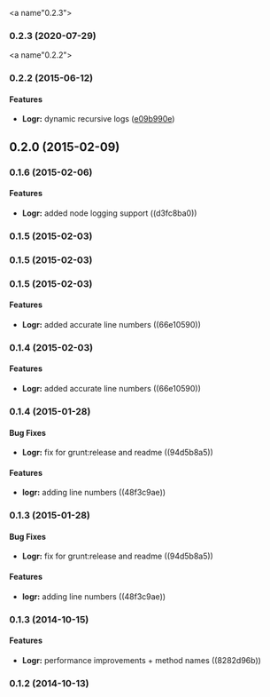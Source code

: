 <a name"0.2.3"></a>
### 0.2.3 (2020-07-29)


<a name"0.2.2"></a>
### 0.2.2 (2015-06-12)


#### Features

* **Logr:** dynamic recursive logs ([e09b990e](https://github.com/eclifford/logr/commit/e09b990e))


<a name="0.2.0"></a>
## 0.2.0 (2015-02-09)


<a name="0.1.6"></a>
### 0.1.6 (2015-02-06)


#### Features

* **Logr:** added node logging support ((d3fc8ba0))


<a name="0.1.5"></a>
### 0.1.5 (2015-02-03)


<a name="0.1.5"></a>
### 0.1.5 (2015-02-03)


<a name="0.1.5"></a>
### 0.1.5 (2015-02-03)


#### Features

* **Logr:** added accurate line numbers ((66e10590))


<a name="0.1.4"></a>
### 0.1.4 (2015-02-03)


#### Features

* **Logr:** added accurate line numbers ((66e10590))


<a name="0.1.4"></a>
### 0.1.4 (2015-01-28)


#### Bug Fixes

* **Logr:** fix for grunt:release and readme ((94d5b8a5))


#### Features

* **logr:** adding line numbers ((48f3c9ae))


<a name="0.1.3"></a>
### 0.1.3 (2015-01-28)


#### Bug Fixes

* **Logr:** fix for grunt:release and readme ((94d5b8a5))


#### Features

* **logr:** adding line numbers ((48f3c9ae))


<a name="0.1.3"></a>
### 0.1.3 (2014-10-15)


#### Features

* **Logr:** performance improvements + method names ((8282d96b))


<a name="0.1.2"></a>
### 0.1.2 (2014-10-13)


